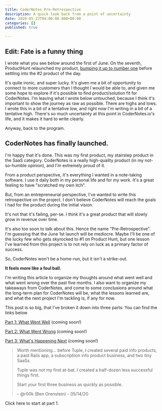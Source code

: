 ```yaml
---
title: CoderNotes Pre-Retrospective
description: A quick look back from a point of uncertainty
date: 2020-05-22T04:00:00.000+00:00
categories: []
published: true

---
```

## Edit: Fate is a funny thing

I wrote what you see below around the first of June. On the seventh, ProductHunt relaunched my product, [bumping it up to number one](https://www.indiehackers.com/product/codernotes/1-product-of-the-day-on-producthunt--M9DjlN9JekWM8g_bZF-) before settling into the #2 product of the day. 

It's quite ironic, and super lucky. It's given me a bit of opportunity to connect to more customers than I thought I would be able to, and given me some hope to explore if it's possible to find product/solution fit for CoderNotes. I'm leaving what I wrote below untouched, because I think it's important to show the journey as raw as possible. There are highs and lows. I wrote this in a bit of a tentative low, and right now I'm writing in a bit of a tentative high. There's so much uncertainty at this point in CoderNotes.io's life, and it makes it hard to write clearly. 

Anyway, back to the program.

## CoderNotes has finally launched.

I'm happy that it's done. This was my first product, my stairstep product in the SaaS category. CoderNotes is a really high-quality product (in my not-so-humble opinion), and I'm extremely proud of it.

From a product perspective, it's everything I wanted in a note-taking software. I use it daily both in my personal life and for my work. It's a great feeling to have "scratched my own itch".

But, from an entrepreneurial perspective, I've wanted to write this retrospective on the project. I don't believe CoderNotes will reach the goals I had for the product during the initial vision.

It's not that it's failing, per-se. I think it's a great product that will slowly grow in revenue over time.

It's also too soon to talk about this. Hence the name "Pre-Retrospective". I'm guessing that the June 1st launch will be mediocre. Maybe I'll be one of the lucky few who gets skyrocked to #1 on Product Hunt, but one lesson I've learned from this project is to not rely on luck as a primary factor of success.

So, CoderNotes won't be a home-run, but it isn't a strike-out.

**It feels more like a foul ball.**

I'm writing this article to organize my thoughts around what went well and what went wrong over the past five months. I also want to organize my takeaways from CoderNotes, and come to some conclusions around what the long-term plan for CoderNotes will be, what the lessons learned are, and what the next project I'm tackling is, if any for now.

This post is so big, that I've broken it down into three parts: You can find the links below

[Part 1: What Went Well](https://www.kevinconti.com/blog/codernotes-pre-retrospective-1-what-went-well/codernotes-pre-retrospective-1-what-went-well/) (coming soon!)

[Part 2: What Went Wrong](https://www.kevinconti.com/blog/codernotes-pre-retrospective-2-what-went-wrong/) (coming soon!)

[Part 3: What's Happening Next]() (coming soon!)

> Worth mentioning... before Tuple, I created several paid info products, a paid Rails app, a subscriptiion info product business, and two tiny SaaSs.
>
> Tuple was not my first at-bat. I created a half-dozen less successful things first.
>
> Start your first three business as quickly as possible.
>
> \- @r00k (Ben Orenstein) - 05/14/20

Click here to start at part 1.